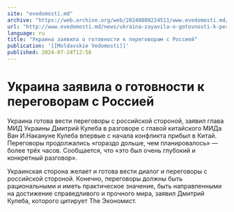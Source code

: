 ```yaml
---
site: "evedomosti.md"
archive: "https://web.archive.org/web/20240808224511/www.evedomosti.md/news/ukraina-zayavila-o-gotovnosti-k-peregovoram-s-rossiej"
url: "http://www.evedomosti.md/news/ukraina-zayavila-o-gotovnosti-k-peregovoram-s-rossiej"
language: ru
title: "Украина заявила о готовности к переговорам с Россией"
publication: '[[Moldavskie Vedomosti]]'
published: 2024-07-24T12:56
---
```


# Украина заявила о готовности к переговорам с Россией

Украина готова вести переговоры с российской стороной, заявил глава МИД Украины Дмитрий Кулеба в разговоре с главой китайского МИДа Ван И.Накануне Кулеба впервые с начала конфликта прибыл в Китай. Переговоры продолжались «гораздо дольше, чем планировалось» — более трёх часов. Сообщается, что «это был очень глубокий и конкретный разговор».

Украинская сторона желает и готова вести диалог и переговоры с российской стороной. Конечно, переговоры должны быть рациональными и иметь практическое значение, быть направленными на достижение справедливого и прочного мира, заявил Дмитрий Кулеба, которого цитирует The Экономист.